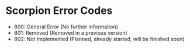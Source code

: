 # Scorpion Error Codes
- 800: General Error (No further information)
- 801: Removed (Removed in a previous version)
- 802: Not Implemented (Planned, already started, will be finished soon)